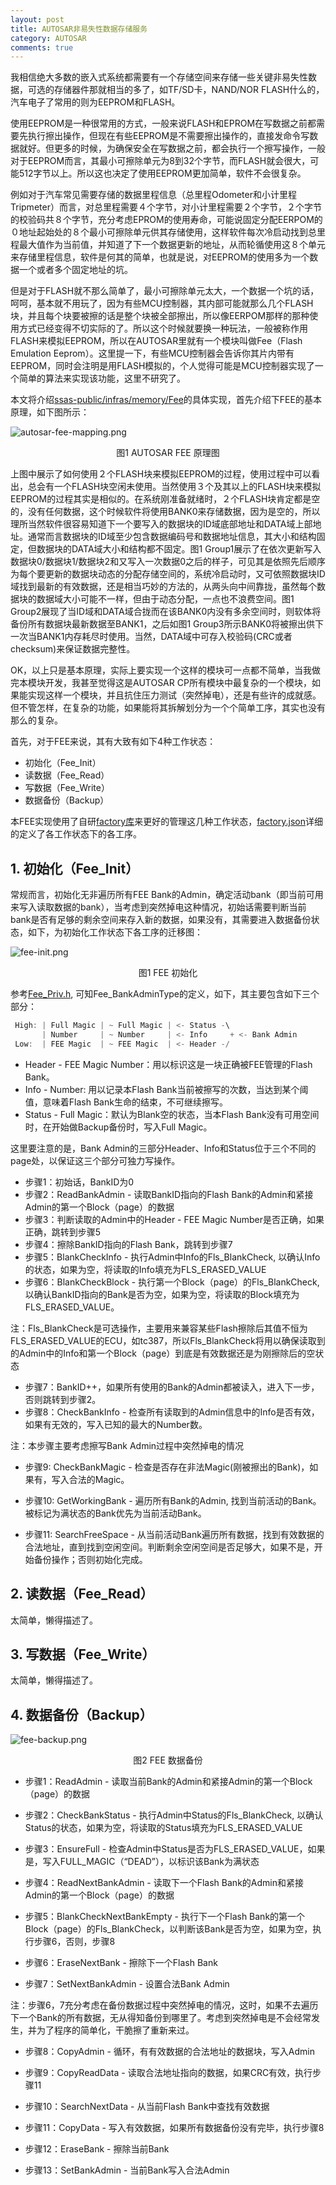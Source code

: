 ```yaml
---
layout: post
title: AUTOSAR非易失性数据存储服务
category: AUTOSAR
comments: true
---
```


我相信绝大多数的嵌入式系统都需要有一个存储空间来存储一些关键非易失性数据，可选的存储器件那就相当的多了，如TF/SD卡，NAND/NOR FLASH什么的，汽车电子了常用的则为EEPROM和FLASH。

使用EEPROM是一种很常用的方式，一般来说FLASH和EPROM在写数据之前都需要先执行擦出操作，但现在有些EEPROM是不需要擦出操作的，直接发命令写数据就好。但更多的时候，为确保安全在写数据之前，都会执行一个擦写操作，一般对于EEPROM而言，其最小可擦除单元为8到32个字节，而FLASH就会很大，可能512字节以上。所以这也决定了使用EEPROM更加简单，软件不会很复杂。

例如对于汽车常见需要存储的数据里程信息（总里程Odometer和小计里程Tripmeter）而言，对总里程需要４个字节，对小计里程需要２个字节，２个字节的校验码共８个字节，充分考虑EPROM的使用寿命，可能说固定分配EERPOM的０地址起始处的８个最小可擦除单元供其存储使用，这样软件每次冷启动找到总里程最大值作为当前值，并知道了下一个数据更新的地址，从而轮循使用这８个单元来存储里程信息，软件是何其的简单，也就是说，对EEPROM的使用多为一个数据一个或者多个固定地址的坑。

但是对于FLASH就不那么简单了，最小可擦除单元太大，一个数据一个坑的话，呵呵，基本就不用玩了，因为有些MCU控制器，其内部可能就那么几个FLASH块，并且每个块要被擦的话是整个块被全部擦出，所以像EERPOM那样的那种使用方式已经变得不切实际的了。所以这个时候就要换一种玩法，一般被称作用FLASH来模拟EEPROM，所以在AUTOSAR里就有一个模块叫做Fee（Flash Emulation Eeprom）。这里提一下，有些MCU控制器会告诉你其片内带有EEPROM，同时会注明是用FLASH模拟的，个人觉得可能是MCU控制器实现了一个简单的算法来实现该功能，这里不研究了。

本文将介绍[ssas-public/infras/memory/Fee](https://github.com/autoas/ssas-public/tree/master/infras/memory/Fee)的具体实现，首先介绍下FEE的基本原理，如下图所示：


![autosar-fee-mapping.png](../images/autosar-fee-mapping.png)
<center> 图1 AUTOSAR FEE 原理图 </center>

上图中展示了如何使用２个FLASH块来模拟EEPROM的过程，使用过程中可以看出，总会有一个FLASH块空闲未使用。当然使用３个及其以上的FLASH块来模拟EEPROM的过程其实是相似的。在系统刚准备就绪时，２个FLASH块肯定都是空的，没有任何数据，这个时候软件将使用BANK0来存储数据，因为是空的，所以理所当然软件很容易知道下一个要写入的数据块的ID域底部地址和DATA域上部地址。通常而言数据块的ID域至少包含数据编码号和数据地址信息，其大小和结构固定，但数据块的DATA域大小和结构都不固定。图1 Group1展示了在依次更新写入数据块0/数据块1/数据块2和又写入一次数据0之后的样子，可见其是依照先后顺序为每个要更新的数据块动态的分配存储空间的，系统冷启动时，又可依照数据块ID域找到最新的有效数据，还是相当巧妙的方法的，从两头向中间靠拢，虽然每个数据块的数据域大小可能不一样，但由于动态分配，一点也不浪费空间。图1 Group2展现了当ID域和DATA域合拢而在该BANK0内没有多余空间时，则软体将备份所有数据块最新数据至BANK1，之后如图1 Group3所示BANK0将被擦出供下一次当BANK1内存耗尽时使用。当然，DATA域中可存入校验码(CRC或者checksum)来保证数据完整性。

OK，以上只是基本原理，实际上要实现一个这样的模块可一点都不简单，当我做完本模块开发，我甚至觉得这是AUTOSAR CP所有模块中最复杂的一个模块，如果能实现这样一个模块，并且抗住压力测试（突然掉电），还是有些许的成就感。但不管怎样，在复杂的功能，如果能将其拆解划分为一个个简单工序，其实也没有那么的复杂。

首先，对于FEE来说，其有大致有如下4种工作状态：

* 初始化（Fee_Init）
* 读数据（Fee_Read）
* 写数据（Fee_Write）
* 数据备份（Backup）

本FEE实现使用了自研[factory库](https://github.com/autoas/ssas-public/tree/master/infras/libraries/factory)来更好的管理这几种工作状态，[factory.json](https://github.com/autoas/ssas-public/blob/master/infras/memory/Fee/factory.json)详细的定义了各工作状态下的各工序。

## 1. 初始化（Fee_Init）

常规而言，初始化无非遍历所有FEE Bank的Admin，确定活动bank（即当前可用来写入读取数据的bank），当考虑到突然掉电这种情况，初始话需要判断当前bank是否有足够的剩余空间来存入新的数据，如果没有，其需要进入数据备份状态，如下，为初始化工作状态下各工序的迁移图：

![fee-init.png](../images/fee-init.png)
<center> 图1 FEE 初始化 </center>

参考[Fee_Priv.h](https://github.com/autoas/ssas-public/blob/master/infras/memory/NvM/NvM_Priv.h), 可知Fee_BankAdminType的定义，如下，其主要包含如下三个部分：

```c
 High: | Full Magic | ~ Full Magic | <- Status -\
       | Number     | ~ Number     | <- Info     + <- Bank Admin
 Low:  | FEE Magic  | ~ FEE Magic  | <- Header -/
```

* Header - FEE Magic Number：用以标识这是一块正确被FEE管理的Flash Bank。
* Info - Number: 用以记录本Flash Bank当前被擦写的次数，当达到某个阈值，意味着Flash Bank生命的结束，不可继续擦写。
* Status - Full Magic：默认为Blank空的状态，当本Flash Bank没有可用空间时，在开始做Backup备份时，写入Full Magic。

这里要注意的是，Bank Admin的三部分Header、Info和Status位于三个不同的page处，以保证这三个部分可独力写操作。

* 步骤1：初始话，BankID为0
* 步骤2：ReadBankAdmin - 读取BankID指向的Flash Bank的Admin和紧接Admin的第一个Block（page）的数据
* 步骤3：判断读取的Admin中的Header - FEE Magic Number是否正确，如果正确，跳转到步骤5
* 步骤4：擦除BankID指向的Flash Bank，跳转到步骤7
* 步骤5：BlankCheckInfo - 执行Admin中Info的Fls_BlankCheck, 以确认Info的状态，如果为空，将读取的Info填充为FLS_ERASED_VALUE
* 步骤6：BlankCheckBlock - 执行第一个Block（page）的Fls_BlankCheck, 以确认BankID指向的Bank是否为空，如果为空，将读取的Block填充为FLS_ERASED_VALUE。

注：Fls_BlankCheck是可选操作，主要用来兼容某些Flash擦除后其值不恒为FLS_ERASED_VALUE的ECU，如tc387，所以Fls_BlankCheck将用以确保读取到的Admin中的Info和第一个Block（page）到底是有效数据还是为刚擦除后的空状态
* 步骤7：BankID++，如果所有使用的Bank的Admin都被读入，进入下一步，否则跳转到步骤2。
* 步骤8：CheckBankInfo - 检查所有读取到的Admin信息中的Info是否有效，如果有无效的，写入已知的最大的Number数。

注：本步骤主要考虑擦写Bank Admin过程中突然掉电的情况

* 步骤9: CheckBankMagic - 检查是否存在非法Magic(刚被擦出的Bank)，如果有，写入合法的Magic。

* 步骤10: GetWorkingBank - 遍历所有Bank的Admin, 找到当前活动的Bank。被标记为满状态的Bank优先为当前活动Bank。

* 步骤11: SearchFreeSpace - 从当前活动Bank遍历所有数据，找到有效数据的合法地址，直到找到空闲空间。判断剩余空闲空间是否足够大，如果不是，开始备份操作；否则初始化完成。

## 2. 读数据（Fee_Read）
太简单，懒得描述了。

## 3. 写数据（Fee_Write）
太简单，懒得描述了。

## 4. 数据备份（Backup）

![fee-backup.png](../images/fee-backup.png)
<center> 图2 FEE 数据备份 </center>

* 步骤1：ReadAdmin - 读取当前Bank的Admin和紧接Admin的第一个Block（page）的数据

* 步骤2：CheckBankStatus - 执行Admin中Status的Fls_BlankCheck, 以确认Status的状态，如果为空，将读取的Status填充为FLS_ERASED_VALUE

* 步骤3：EnsureFull - 检查Admin中Status是否为FLS_ERASED_VALUE，如果是，写入FULL_MAGIC（“DEAD”），以标识该Bank为满状态

* 步骤4：ReadNextBankAdmin - 读取下一个Flash Bank的Admin和紧接Admin的第一个Block（page）的数据

* 步骤5：BlankCheckNextBankEmpty - 执行下一个Flash Bank的第一个Block（page）的Fls_BlankCheck，以判断该Bank是否为空，如果为空，执行步骤6，否则，步骤8

* 步骤6：EraseNextBank - 擦除下一个Flash Bank

* 步骤7：SetNextBankAdmin - 设置合法Bank Admin

注：步骤6，7充分考虑在备份数据过程中突然掉电的情况，这时，如果不去遍历下一个Bank的所有数据，无从得知备份到哪里了。考虑到突然掉电是不会经常发生，并为了程序的简单化，干脆擦了重新来过。

* 步骤8：CopyAdmin - 循环，有有效数据的合法地址的数据块，写入Admin

* 步骤9：CopyReadData - 读取合法地址指向的数据，如果CRC有效，执行步骤11

* 步骤10：SearchNextData - 从当前Flash Bank中查找有效数据

* 步骤11：CopyData - 写入有效数据，如果所有数据备份没有完毕，执行步骤8

* 步骤12：EraseBank - 擦除当前Bank

* 步骤13：SetBankAdmin - 当前Bank写入合法Admin
